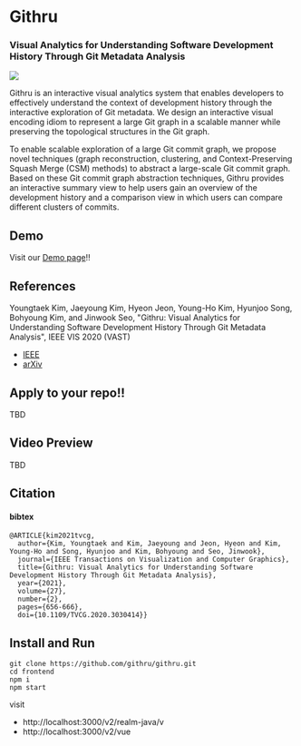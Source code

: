 # Githru
### Visual Analytics for Understanding Software Development History Through Git Metadata Analysis
 
 <img src="https://user-images.githubusercontent.com/38465539/124102900-bb2ce600-da9b-11eb-903c-a5bcbbe3a295.gif"/>
 
Githru is an interactive visual analytics system that enables developers to effectively understand the context of development history through the interactive exploration of Git metadata. We design an interactive visual encoding idiom to represent a large Git graph in a scalable manner while preserving the topological structures in the Git graph. 

To enable scalable exploration of a large Git commit graph, we propose novel techniques (graph reconstruction, clustering, and Context-Preserving Squash Merge (CSM) methods) to abstract a large-scale Git commit graph. Based on these Git commit graph abstraction techniques, Githru provides an interactive summary view to help users gain an overview of the development history and a comparison view in which users can compare different clusters of commits. 
 
## Demo
Visit our [Demo page](https://githru.github.io/demo/)!!

## References
Youngtaek Kim, Jaeyoung Kim, Hyeon Jeon, Young-Ho Kim, Hyunjoo Song, Bohyoung Kim, and Jinwook Seo, "Githru: Visual Analytics for Understanding Software Development History Through Git Metadata Analysis", IEEE VIS 2020 (VAST)

- [IEEE](https://ieeexplore.ieee.org/abstract/document/9222261)
- [arXiv](https://arxiv.org/abs/2009.03115)


## Apply to your repo!!

TBD

## Video Preview
TBD

## Citation

#### bibtex

```
@ARTICLE{kim2021tvcg,
  author={Kim, Youngtaek and Kim, Jaeyoung and Jeon, Hyeon and Kim, Young-Ho and Song, Hyunjoo and Kim, Bohyoung and Seo, Jinwook},
  journal={IEEE Transactions on Visualization and Computer Graphics}, 
  title={Githru: Visual Analytics for Understanding Software Development History Through Git Metadata Analysis}, 
  year={2021},
  volume={27},
  number={2},
  pages={656-666},
  doi={10.1109/TVCG.2020.3030414}}
```

## Install and Run
```
git clone https://github.com/githru/githru.git
cd frontend
npm i
npm start
```

visit 
- http://localhost:3000/v2/realm-java/v
- http://localhost:3000/v2/vue

